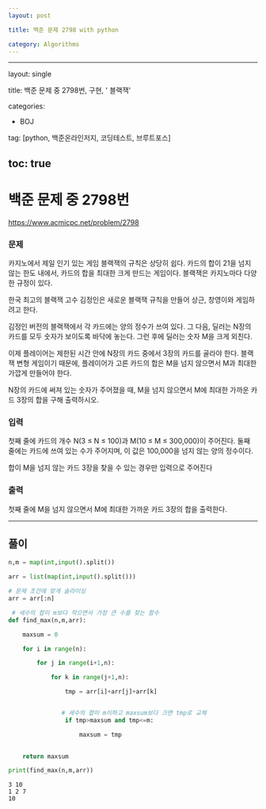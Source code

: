 ```yaml
---
layout: post

title: 백준 문제 2798 with python

category: Algorithms
---
```

---
layout: single

title: 백준 문제 중 2798번, 구현, '	블랙잭'

categories:
  - BOJ

tag: [python, 백준온라인저지, 코딩테스트, 브루트포스]

toc: true
---

# 백준 문제 중 2798번
https://www.acmicpc.net/problem/2798

### 문제

카지노에서 제일 인기 있는 게임 블랙잭의 규칙은 상당히 쉽다. 카드의 합이 21을 넘지 않는 한도 내에서, 카드의 합을 최대한 크게 만드는 게임이다. 블랙잭은 카지노마다 다양한 규정이 있다.

한국 최고의 블랙잭 고수 김정인은 새로운 블랙잭 규칙을 만들어 상근, 창영이와 게임하려고 한다.

김정인 버전의 블랙잭에서 각 카드에는 양의 정수가 쓰여 있다. 그 다음, 딜러는 N장의 카드를 모두 숫자가 보이도록 바닥에 놓는다. 그런 후에 딜러는 숫자 M을 크게 외친다.

이제 플레이어는 제한된 시간 안에 N장의 카드 중에서 3장의 카드를 골라야 한다. 블랙잭 변형 게임이기 때문에, 플레이어가 고른 카드의 합은 M을 넘지 않으면서 M과 최대한 가깝게 만들어야 한다.

N장의 카드에 써져 있는 숫자가 주어졌을 때, M을 넘지 않으면서 M에 최대한 가까운 카드 3장의 합을 구해 출력하시오.

### 입력

첫째 줄에 카드의 개수 N(3 ≤ N ≤ 100)과 M(10 ≤ M ≤ 300,000)이 주어진다. 둘째 줄에는 카드에 쓰여 있는 수가 주어지며, 이 값은 100,000을 넘지 않는 양의 정수이다.

합이 M을 넘지 않는 카드 3장을 찾을 수 있는 경우만 입력으로 주어진다

### 출력

첫째 줄에 M을 넘지 않으면서 M에 최대한 가까운 카드 3장의 합을 출력한다.

---

## 풀이

```python
n,m = map(int,input().split())

arr = list(map(int,input().split()))

# 문제 조건에 맞게 슬라이싱
arr = arr[:n]

 # 세수의 합이 m보다 작으면서 가장 큰 수를 찾는 함수 
def find_max(n,m,arr):

    maxsum = 0

    for i in range(n):

        for j in range(i+1,n):

            for k in range(j+1,n):

                tmp = arr[i]+arr[j]+arr[k]


               # 세수의 합이 m이하고 maxsum보다 크면 tmp로 교체
                if tmp>maxsum and tmp<=m:

                    maxsum = tmp

                
    return maxsum

print(find_max(n,m,arr))
```

    3 10
    1 2 7
    10

